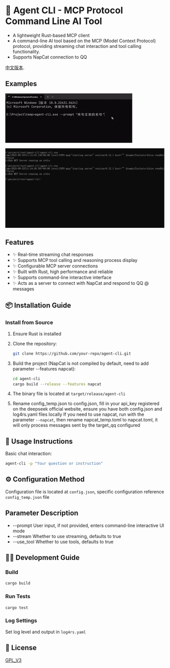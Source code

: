 # 🔧 Agent CLI - MCP Protocol Command Line AI Tool

* A lightweight Rust-based MCP client
* A command-line AI tool based on the MCP (Model Context Protocol) protocol, providing streaming chat interaction and tool calling functionality.
* Supports NapCat connection to QQ

[中文版本](README.md).

## Examples
![](docs/agentcli.gif)

![](docs/tui.gif)

## Features

- ✨ Real-time streaming chat responses
- ✨ Supports MCP tool calling and reasoning process display
- ✨ Configurable MCP server connections
- ✨ Built with Rust, high performance and reliable
- ✨ Supports command-line interactive interface
- ✨ Acts as a server to connect with NapCat and respond to QQ @ messages

## 📦 Installation Guide

### Install from Source

1. Ensure Rust is installed
2. Clone the repository:
   ```bash
   git clone https://github.com/your-repo/agent-cli.git
   ```
3. Build the project (NapCat is not compiled by default, need to add parameter --features napcat):
   ```bash
   cd agent-cli
   cargo build --release --features napcat
   ```
4. The binary file is located at `target/release/agent-cli`

5. Rename config_temp.json to config.json, fill in your api_key registered on the deepseek official website, ensure you have both config.json and log4rs.yaml files locally
   If you need to use napcat, run with the parameter `--napcat`, then rename napcat_temp.toml to napcat.toml, it will only process messages sent by the target_qq configured

## 💬 Usage Instructions

Basic chat interaction:
```bash
agent-cli -p "Your question or instruction"
```

## ⚙️ Configuration Method

Configuration file is located at `config.json`, specific configuration reference `config_temp.json` file

## Parameter Description

* --prompt User input, if not provided, enters command-line interactive UI mode
* --stream Whether to use streaming, defaults to true
* --use_tool Whether to use tools, defaults to true

## 👨‍💻 Development Guide

### Build

```bash
cargo build
```

### Run Tests

```bash
cargo test
```

### Log Settings
Set log level and output in `log4rs.yaml`

## 📜 License

[GPL_V3](LICENSE)
